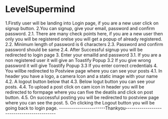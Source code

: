 # LevelSupermind
1.Firstly user will be landing into Login page, if you are a new user click on signup button.
2.You can signup, give your email, password and confirm password.
 2.1. There are many check points here, if you are a new user then only you will be registered orelse you will get a popup of already registered.
 2.2. Minimum length of password is 6 characters
 2.3. Password and confirm password should be same
 2.4. After Successful signup you will be redirected to login page
3. Enter your emailId and password
 3.1. If you are a non registered user it will give an Toastify Popup
 3.2 If you give wrong password it will give Toastify Popup
 3.3 If you enter correct credentials 
4. You willbe redirected to Postview page where you can see your posts
  4.1. In header you have a logo, a camera Icon and a static image with your name
  4.2. A logout button below that
  4.3. Below logut button you can see your posts.
  4.4. To upload a post click on cam icon in header you will be redirected to formpage where you can five the deatils and click on post button.
  4.5. On successful posting you will be redirected to postview page where you can see the post.
5. On clicking the Logout button you will be going back to login page.
-----------------------Thankyou-------------------------------------------

 
